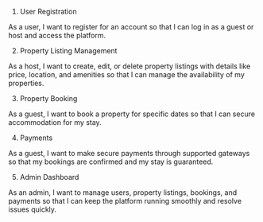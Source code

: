 1. User Registration

As a user, I want to register for an account so that I can log in as a guest or host and access the platform.

2. Property Listing Management

As a host, I want to create, edit, or delete property listings with details like price, location, and amenities so that I can manage the availability of my properties.

3. Property Booking

As a guest, I want to book a property for specific dates so that I can secure accommodation for my stay.

4. Payments

As a guest, I want to make secure payments through supported gateways so that my bookings are confirmed and my stay is guaranteed.

5. Admin Dashboard

As an admin, I want to manage users, property listings, bookings, and payments so that I can keep the platform running smoothly and resolve issues quickly.
